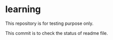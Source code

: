 # learning
This repository is for testing purpose only.

This commit is to check the status of readme file.
